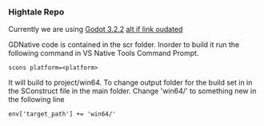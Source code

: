 ### Hightale Repo

Currently we are using [Godot 3.2.2](https://godotengine.org/download/windows)
[alt if link oudated](https://downloads.tuxfamily.org/godotengine/3.2.2/)

GDNative code is contained in the scr folder.
Inorder to build it run the following command in VS Native Tools Command Prompt.
```
scons platform=<platform>
```

It will build to project/win64.
To change output folder for the build set in in the SConstruct file in the main folder.
Change 'win64/' to something new in the following line
```
env['target_path'] += 'win64/'
```
